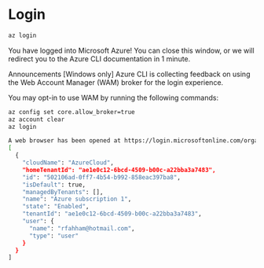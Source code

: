 # Login

```bash
az login
```

You have logged into Microsoft Azure!
You can close this window, or we will redirect you to the Azure CLI documentation in 1 minute.

Announcements
[Windows only] Azure CLI is collecting feedback on using the Web Account Manager (WAM) broker for the login experience.

You may opt-in to use WAM by running the following commands:

```bash
az config set core.allow_broker=true
az account clear
az login
```

```bash
A web browser has been opened at https://login.microsoftonline.com/organizations/oauth2/v2.0/authorize. Please continue the login in the web browser. If no web browser is available or if the web browser fails to open, use device code flow with `az login --use-device-code`.
[
  {
    "cloudName": "AzureCloud",
    "homeTenantId": "ae1e0c12-6bcd-4509-b00c-a22bba3a7483",
    "id": "502106ad-0ff7-4b54-b992-858eac397ba8",
    "isDefault": true,
    "managedByTenants": [],
    "name": "Azure subscription 1",
    "state": "Enabled",
    "tenantId": "ae1e0c12-6bcd-4509-b00c-a22bba3a7483",
    "user": {
      "name": "rfahham@hotmail.com",
      "type": "user"
    }
  }
]

```